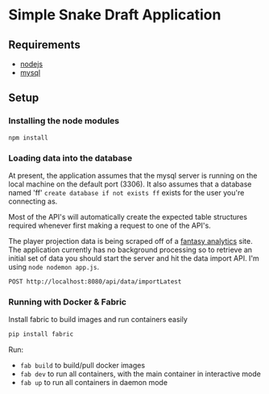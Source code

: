 # Simple Snake Draft Application #

## Requirements ##

- [nodejs](https://nodejs.org/en/)
- [mysql](http://dev.mysql.com/downloads/mysql/)

## Setup ##

### Installing the node modules ###

```npm install```

### Loading data into the database ###

At present, the application assumes that the mysql server is running on the local machine on the 
default port (3306). It also assumes that a database named 'ff' ```create database if not exists ff```
exists for the user you're connecting as.

Most of the API's will automatically create the expected table structures required whenever first 
making a request to one of the API's. 

The player projection data is being scraped off of a [fantasy analytics](http://apps.fantasyfootballanalytics.net/projections)
site. The application currently has no background processing so to retrieve an initial set of data
you should start the server and hit the data import API. I'm using ```node nodemon app.js```.

```POST http://localhost:8080/api/data/importLatest```


### Running with Docker & Fabric ###

Install fabric to build images and run containers easily
```bash
pip install fabric
```

Run:
* `fab build` to build/pull docker images
* `fab dev` to run all containers, with the main container in interactive mode
* `fab up` to run all containers in daemon mode
